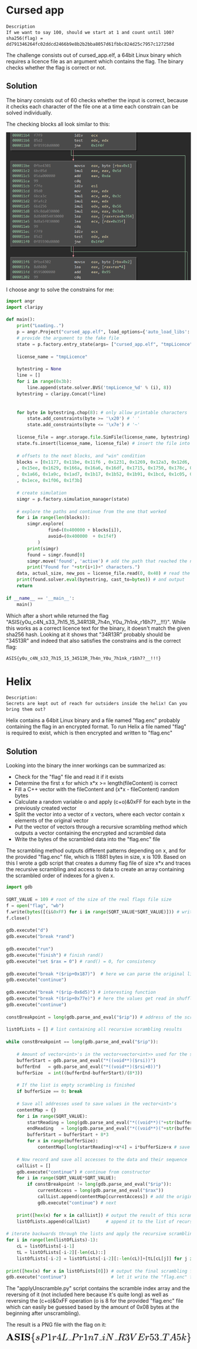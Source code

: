 # Cursed app 

    Description
    If we want to say 100, should we start at 1 and count until 100?
    sha256(flag) = dd791346264fc02ddcd2466b9e8b2b2bba8057d61fbbc824d25c7957c127250d
    
The challenge consists out of cursed_app.elf, a 64bit Linux binary which requires a licence file as an argument which contains the flag.
The binary checks whether the flag is correct or not.

## Solution

The binary consists out of 60 checks whether the input is correct, because it checks each character of the file one at a time each constrain can be solved individually.

The checking blocks all look similar to this:

![](cursed_app.PNG)

I choose angr to solve the constrains for me:

```python
import angr
import claripy

def main():
    print("Loading..")
    p = angr.Project("cursed_app.elf", load_options={'auto_load_libs': False})
    # provide the argument to the fake file
    state = p.factory.entry_state(args= ["cursed_app.elf", "tmpLicence"])

    license_name = "tmpLicence"

    bytestring = None
    line = []
    for i in range(0x3b):
        line.append(state.solver.BVS('tmpLicence_%d' % (i), 8))
    bytestring = claripy.Concat(*line)
    
    
    for byte in bytestring.chop(8): # only allow printable characters
        state.add_constraints(byte >= '\x20') # ' '
        state.add_constraints(byte <= '\x7e') # '~'

    license_file = angr.storage.file.SimFile(license_name, bytestring) # create symbolic file with content basesd on symbolic string
    state.fs.insert(license_name, license_file) # insert the file into the state

    # offsets to the next blocks, and "win" condition
    blocks = [0x1177, 0x11be, 0x11f6 , 0x1231, 0x1269, 0x12a3, 0x12d6, 0x1312, 0x1351, 0x138c, 0x13ca, 0x140d, 0x1445, 0x1481, 0x14c2, 0x14fb, 0x1536, 0x1572, 0x15b3
    , 0x15ee, 0x1629, 0x166a, 0x16a6, 0x16df, 0x1715, 0x1750, 0x178c, 0x17c7, 0x1805, 0x1843, 0x187b, 0x18c1, 0x18fd, 0x193b, 0x1977, 0x19b3, 0x19f2, 0x1a2b
    , 0x1a66, 0x1a9c, 0x1ad7, 0x1b17, 0x1b52, 0x1b91, 0x1bcd, 0x1c05, 0x1c3e, 0x1c7c, 0x1cba, 0x1cf3, 0x1d2e, 0x1d6f, 0x1daa, 0x1de0, 0x1e19, 0x1e54, 0x1e90
    , 0x1ece, 0x1f06, 0x1f3b]
    
    # create simulation
    simgr = p.factory.simulation_manager(state)

    # explore the paths and continue from the one that worked
    for i in range(len(blocks)):
        simgr.explore(
                find=(0x400000 + blocks[i]),
                avoid=(0x400000  + 0x1f4f)
            )
        print(simgr)
        found = simgr.found[0]
        simgr.move('found', 'active') # add the path that reached the next block to the one we continue from
        print("Found for "+str(i+1)+" characters.")
    data, actual_size, new_pos = license_file.read(0, 0x40) # read the symbolic file
    print(found.solver.eval(bytestring, cast_to=bytes)) # and output
    return

if __name__ == '__main__':
    main()
```

Which after a short while returned the flag "ASIS{y0u_c4N_s33_7h15_15_34R13R_7h4n_Y0u_7h1nk_r16h7?__!!!}".
While this works as a correct licence text for the binary, it doesn't match the given sha256 hash.
Looking at it shows that "34R13R" probably should be "34513R" and indeed that also satisfies the constrains and is the correct flag:

    ASIS{y0u_c4N_s33_7h15_15_34513R_7h4n_Y0u_7h1nk_r16h7?__!!!}
    

# Helix

    Description:
    Secrets are kept out of reach for outsiders inside the helix! Can you bring them out?
    
Helix contains a 64bit Linux binary and a file named "flag.enc" probably containing the flag in an encrypted format.
To run Helix a file named "flag" is required to exist, which is then encrypted and written to "flag.enc"

## Solution

Looking into the binary the inner workings can be summarized as:

  - Check for the "flag" file and read it if it exists
  - Determine the first x for which x*x >= length(fileContent) is correct
  - Fill a C++ vector with the fileContent and (x*x - fileContent) random bytes
  - Calculate a random variable o and apply (c+o)&0xFF for each byte in the previously created vector
  - Split the vector into a vector of x vectors, where each vector contain x elements of the original vector
  - Put the vector of vectors through a recursive scrambling method which outputs a vector<byte> containing the encrypted and scrambled data
  - Write the bytes of the scrambled data into the "flag.enc" file
  
The scrambling method outputs different patterns depending on x, and for the provided "flag.enc" file, which is 11881 bytes in size, x is 109.
Based on this I wrote a gdb script that creates a dummy flag file of size x*x and traces the recursive scrambling and access to data to create an array containing the scrambled order of indexes for a given x.

```python
import gdb

SQRT_VALUE = 109 # root of the size of the real flags file size
f = open("flag", "wb")
f.write(bytes([(i&0xFF) for i in range(SQRT_VALUE*SQRT_VALUE)])) # write some dummy values
f.close()

gdb.execute("d")
gdb.execute("break *rand")

gdb.execute("run")
gdb.execute("finish") # finish rand()
gdb.execute("set $rax = 0") # rand() = 0, for consistency

gdb.execute("break *($rip+0x187)")  # here we can parse the original list
gdb.execute("continue")

gdb.execute("break *($rip-0x6d5)") # interesting function                       00000000000023CA
gdb.execute("break *($rip+0x77e)") # here the values get read in shuffled order 000000000000321D
gdb.execute("continue")

constBreakpoint = long(gdb.parse_and_eval("$rip")) # address of the scramble function

listOfLists = [] # list containing all recursive scrambling results

while constBreakpoint == long(gdb.parse_and_eval("$rip")):

    # Amount of vector<int>'s in the vector<vector<int>> used for the scramble call
    bufferStart = gdb.parse_and_eval("*((void**)($rsi))")
    bufferEnd   = gdb.parse_and_eval("*((void**)($rsi+8))")
    bufferSize  = int((bufferEnd-bufferStart)/(8*3))
    
    # If the list is empty scrambling is finished
    if bufferSize == 0: break
    
    # Save all addresses used to save values in the vector<int>'s
    contentMap = {}
    for i in range(SQRT_VALUE):
        startReading = long(gdb.parse_and_eval("*((void**)("+str(bufferStart)+"+"+str(0)+"))"))
        endReading   = long(gdb.parse_and_eval("*((void**)("+str(bufferStart)+"+"+str(8)+"))"))
        bufferStart = bufferStart + 8*3
        for x in range(bufferSize):
            contentMap[long(startReading)+x*4] = i*bufferSize+x # save the address and index

    # Now record and save all accesses to the data and their sequence
    callList = []
    gdb.execute("continue") # continue from constructor
    for i in range(SQRT_VALUE*SQRT_VALUE):
        if constBreakpoint != long(gdb.parse_and_eval("$rip")):
            currentAccess = long(gdb.parse_and_eval("$rax"))
            callList.append(contentMap[currentAccess]) # add the original index
            gdb.execute("continue") # next
 
    print([hex(x) for x in callList]) # output the result of this scrambling iteration in readable format
    listOfLists.append(callList)      # append it to the list of recursive scrambling

# iterate backwards through the lists and apply the recursive scrambling on the lists it applies to
for i in range(len(listOfLists)-1):
    cL = listOfLists[-i-1]
    tL = listOfLists[-i-2][-len(cL)::]
    listOfLists[-i-2] = listOfLists[-i-2][:-len(cL)]+[tL[cL[j]] for j in range(len(cL))]
    
print([hex(x) for x in listOfLists[0]]) # output the final scrambling format
gdb.execute("continue")                 # let it write the "flag.enc" file for confirming it worked
```

The "applyUnscramble.py" script contains the scramble index array and the reversing of it (not included here because it's quite long) as well as reversing the (c+o)&0xFF operation (o is 8 for the provided "flag.enc" file which can easily be guessed based by the amount of 0x08 bytes at the beginning after unscrambling).

The result is a PNG file with the flag on it:

![](helix.PNG)
